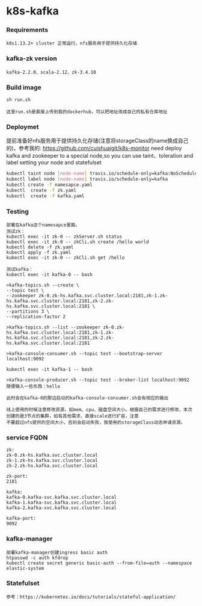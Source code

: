 # k8s-kafka

### Requirements

```
k8s1.13.2+ cluster 正常运行，nfs服务用于提供持久化存储
```

### kafka-zk version

```
kafka-2.2.0、scala-2.12、zk-3.4.10
```

### Build image

```bash
sh run.sh
```
```
这里run.sh是直接上传到我的dockerhub，可以把地址改成自己的私有仓库地址
```
### Deploymet

提前准备好nfs服务用于提供持久化存储(注意将storageClass的name换成自己的)，参考我的: https://github.com/cuishuaigit/k8s-monitor
need deploy kafka and zookeeper to a special node,so you can use taint、toleration and label setting your node and statefulset

```bash
kubectl taint node [node-name] travis.io/schedule-only=kafka:NoSchedule
kubectl label node [node-name] travis.io/schedule-only=kafka
kubectl create -f namesapce.yaml
kubectl  create -f zk.yaml
kubectl  create -f kafka.yaml
```
### Testing

```
部署在kafka这个namesapce里面。
测试zk：
kubectl exec -it zk-0 -- zkServer.sh status
kubectl exec -it zk-0 -- zkCli.sh create /hello world
kubectl delete -f zk.yaml 
kubectl apply -f zk.yaml
kubectl exec -it zk-0 -- zkCli.sh get /hello

测试kafka：
kubectl exec -it kafka-0 -- bash 

>kafka-topics.sh --create \
--topic test \
--zookeeper zk-0.zk-hs.kafka.svc.cluster.local:2181,zk-1.zk-hs.kafka.svc.cluster.local:2181,zk-2.zk-hs.kafka.svc.cluster.local:2181 \
--partitions 3 \
--replication-factor 2

>kafka-topics.sh --list --zookeeper zk-0.zk-hs.kafka.svc.cluster.local:2181,zk-1.zk-hs.kafka.svc.cluster.local:2181,zk-2.zk-hs.kafka.svc.cluster.local:2181

>kafka-console-consumer.sh --topic test --bootstrap-server localhost:9092

kubectl exec -it kafka-1 -- bash

>kafka-console-producer.sh --topic test --broker-list localhost:9092
随便输入一些东西：hello 

此时会在kafka-0的那边启动的kafka-console-consumer.sh会有相应的输出
```

```
线上使用的时候注意修改资源，如mem、cpu、磁盘空间大小。根据自己的需求进行修改，本次创建的是3节点的集群，如有其他需求，直接scale进行扩容，注意
不要超过nfs提供的空间大小，否则会启动失败，我使用的storageClass动态申请资源。
```
### service FQDN

```
zk:
zk-0.zk-hs.kafka.svc.cluster.local
zk-1.zk-hs.kafka.svc.cluster.local
zk-2.zk-hs.kafka.svc.cluster.local 

zk-port:
2181

kafka:
kafka-0.kafka-svc.kafka.svc.cluster.local 
kafka-1.kafka-svc.kafka.svc.cluster.local
kafka-2.kafka-svc.kafka.svc.cluster.local 

kafka-port:
9092
```

### kafka-manager

```
部署kafka-manager创建ingress basic auth
htpasswd -c auth kfdrop
kubectl create secret generic basic-auth --from-file=auth --namespace elastic-system
```
### Statefulset

```
参考：https://kubernetes.io/docs/tutorials/stateful-application/
```
